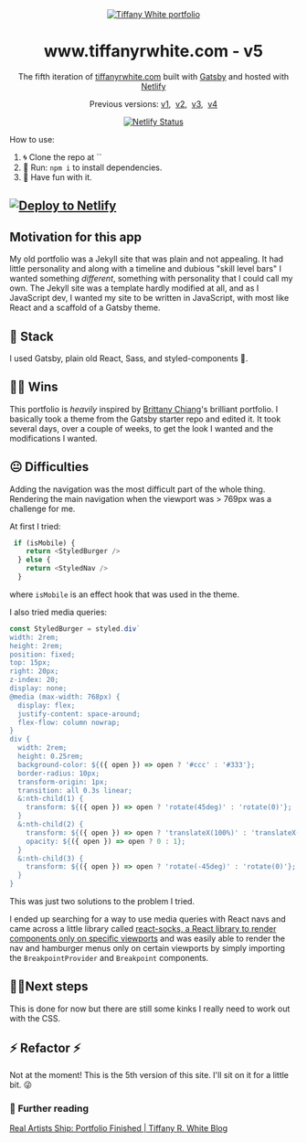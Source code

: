 <div align="center">
  <a href="https://github.com/twhite96/portfolio-v5">
    <img src="https://res.cloudinary.com/twhiteblog/image/upload/v1600111898/trw-github.png" alt="Tiffany White portfolio" />
  </a>
</div>
<h1 align="center">www.tiffanyrwhite.com - v5</h1>
<p align="center">
  The fifth iteration of <a href="https://www.tiffanyrwhite.com" target="_blank">tiffanyrwhite.com</a> built with <a href="https://www.gatsbyjs.org/" target="_blank">Gatsby</a> and hosted with <a href="https://www.netlify.com/" target="_blank">Netlify</a>
</p>
<p align="center">
  Previous versions:
  <a href="https://github.com/twhite96/v1" target="_blank">v1</a>,&nbsp;
  <a href="https://github.com/twhite96/v2" target="_blank">v2</a>,&nbsp;
  <a href="https://github.com/twhite96/v3" target="_blank">v3</a>,&nbsp;
  <a href="https://github.com/twhite96/v4" target="_blank">v4</a>
</p>


<p align="center">
  <a href="https://app.netlify.com/sites/twhite-portfolio/deploys"><img src="https://api.netlify.com/api/v1/badges/e3f186c5-5bc0-4578-b552-b71c555f6913/deploy-status" alt="Netlify Status"></a>
</p>



How to use:

1. 🌀 Clone the repo at ``
2. 🏃 Run: `npm i` to install dependencies.
3. 🎊 Have fun with it.

[![Deploy to Netlify](https://www.netlify.com/img/deploy/button.svg)](https://app.netlify.com/start/deploy?repository=https://github.com/twhite96/portfolio-v5)
---

## Motivation for this app
My old portfolio was a Jekyll site that was plain and not appealing. It had little personality and along with a timeline and dubious "skill level bars" I wanted something *different*, something with personality that I could call my own. The Jekyll site was a template hardly modified at all, and as I JavaScript dev, I wanted my site to be written in JavaScript, with most like React and a scaffold of a Gatsby theme.

## 🥞 Stack
I used Gatsby, plain old React, Sass, and styled-components 💅.

## 👊🏽 Wins
This portfolio is *heavily* inspired by [Brittany Chiang](https://brittanychiang.com/)'s brilliant portfolio. I basically took a theme from the Gatsby starter repo and edited it. It took several days, over a couple of weeks, to get the look I wanted and the modifications I wanted.

## 😐 Difficulties
Adding the navigation was the most difficult part of the whole thing. Rendering the main navigation when the viewport was > 769px was a challenge for me.

At first I tried:

```js
 if (isMobile) {
    return <StyledBurger />
  } else {
    return <StyledNav />
  }
  ```

  where `isMobile` is an effect hook that was used in the theme.

  I also tried media queries:

  ```js
  const StyledBurger = styled.div`
  width: 2rem;
  height: 2rem;
  position: fixed;
  top: 15px;
  right: 20px;
  z-index: 20;
  display: none;
  @media (max-width: 768px) {
    display: flex;
    justify-content: space-around;
    flex-flow: column nowrap;
  }
  div {
    width: 2rem;
    height: 0.25rem;
    background-color: ${({ open }) => open ? '#ccc' : '#333'};
    border-radius: 10px;
    transform-origin: 1px;
    transition: all 0.3s linear;
    &:nth-child(1) {
      transform: ${({ open }) => open ? 'rotate(45deg)' : 'rotate(0)'};
    }
    &:nth-child(2) {
      transform: ${({ open }) => open ? 'translateX(100%)' : 'translateX(0)'};
      opacity: ${({ open }) => open ? 0 : 1};
    }
    &:nth-child(3) {
      transform: ${({ open }) => open ? 'rotate(-45deg)' : 'rotate(0)'};
    }
  }
  ```

  This was just two solutions to the problem I tried.

  I ended up searching for a way to use media queries with React navs and came across a little library called [react-socks, a React library to render components only on specific viewports](https://github.com/flexdinesh/react-socks) and was easily able to render the nav and hamburger menus only on certain viewports by simply importing the `BreakpointProvider` and `Breakpoint` components.

## 🚶‍♂️Next steps
This is done for now but there are still some kinks I really need to work out with the CSS.

## ⚡ Refactor ⚡
Not at the moment! This is the 5th version of this site. I'll sit on it for a little bit. 😜

###  📘 Further reading
[Real Artists Ship: Portfolio Finished | Tiffany R. White Blog](https://tiffanywhite.dev/2020/10/12/real-artists-ship/)